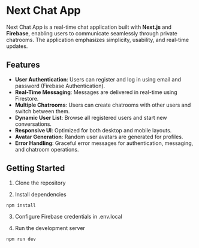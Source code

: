 # Next Chat App

Next Chat App is a real-time chat application built with **Next.js** and **Firebase**, enabling users to communicate seamlessly through private chatrooms. The application emphasizes simplicity, usability, and real-time updates.

## Features

- **User Authentication**: Users can register and log in using email and password (Firebase Authentication).
- **Real-Time Messaging**: Messages are delivered in real-time using Firestore.
- **Multiple Chatrooms**: Users can create chatrooms with other users and switch between them.
- **Dynamic User List**: Browse all registered users and start new conversations.
- **Responsive UI**: Optimized for both desktop and mobile layouts.
- **Avatar Generation**: Random user avatars are generated for profiles.
- **Error Handling**: Graceful error messages for authentication, messaging, and chatroom operations.

## Getting Started

1. Clone the repository

2. Install dependencies

```bash
npm install
```

3. Configure Firebase credentials in .env.local

4. Run the development server

```bash
npm run dev
```
